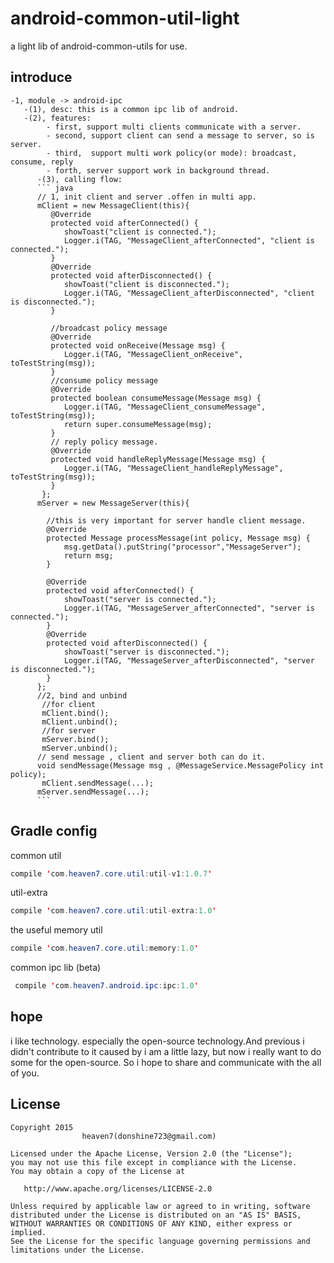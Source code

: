 # android-common-util-light
a light lib of android-common-utils for use.

## introduce
    -1, module -> android-ipc
       -(1), desc: this is a common ipc lib of android.
       -(2), features: 
            - first, support multi clients communicate with a server.
            - second, support client can send a message to server, so is server.
            - third,  support multi work policy(or mode): broadcast, consume, reply
            - forth, server support work in background thread.
          -(3), calling flow:
          ``` java
          // 1, init client and server .offen in multi app.
          mClient = new MessageClient(this){
             @Override
             protected void afterConnected() {
                showToast("client is connected.");
                Logger.i(TAG, "MessageClient_afterConnected", "client is connected.");
             }
             @Override
             protected void afterDisconnected() {
                showToast("client is disconnected.");
                Logger.i(TAG, "MessageClient_afterDisconnected", "client is disconnected.");
             }
            
             //broadcast policy message
             @Override
             protected void onReceive(Message msg) {
                Logger.i(TAG, "MessageClient_onReceive", toTestString(msg));
             }
             //consume policy message
             @Override
             protected boolean consumeMessage(Message msg) {
                Logger.i(TAG, "MessageClient_consumeMessage", toTestString(msg));
                return super.consumeMessage(msg);
             }
             // reply policy message.
             @Override
             protected void handleReplyMessage(Message msg) {
                Logger.i(TAG, "MessageClient_handleReplyMessage", toTestString(msg));
             }
           };
          mServer = new MessageServer(this){
            
            //this is very important for server handle client message.
            @Override
            protected Message processMessage(int policy, Message msg) {
                msg.getData().putString("processor","MessageServer");
                return msg;
            }

            @Override
            protected void afterConnected() {
                showToast("server is connected.");
                Logger.i(TAG, "MessageServer_afterConnected", "server is connected.");
            }
            @Override
            protected void afterDisconnected() {
                showToast("server is disconnected.");
                Logger.i(TAG, "MessageServer_afterDisconnected", "server is disconnected.");
            }
          };
          //2, bind and unbind
           //for client
           mClient.bind();  
           mClient.unbind();
           //for server
           mServer.bind();  
           mServer.unbind();
          // send message , client and server both can do it.
          void sendMessage(Message msg , @MessageService.MessagePolicy int policy);
           mClient.sendMessage(...);
          mServer.sendMessage(...);
          ```
    

## Gradle config

common util
 ``` java
compile 'com.heaven7.core.util:util-v1:1.0.7'
 ```
 
 util-extra
 ``` java
compile 'com.heaven7.core.util:util-extra:1.0'
 ```
 
 the useful memory util 
 ``` java
 compile 'com.heaven7.core.util:memory:1.0'
 ```
 
 common ipc lib (beta)
 ``` java
  compile 'com.heaven7.android.ipc:ipc:1.0'
 ```

## hope
i like technology. especially the open-source technology.And previous i didn't contribute to it caused by i am a little lazy, but now i really want to do some for the open-source. So i hope to share and communicate with the all of you.


## License

    Copyright 2015   
                    heaven7(donshine723@gmail.com)

    Licensed under the Apache License, Version 2.0 (the "License");
    you may not use this file except in compliance with the License.
    You may obtain a copy of the License at

       http://www.apache.org/licenses/LICENSE-2.0

    Unless required by applicable law or agreed to in writing, software
    distributed under the License is distributed on an "AS IS" BASIS,
    WITHOUT WARRANTIES OR CONDITIONS OF ANY KIND, either express or implied.
    See the License for the specific language governing permissions and
    limitations under the License.

